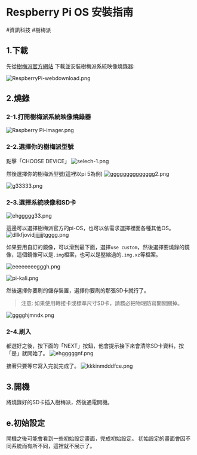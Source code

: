 # Respberry Pi OS 安裝指南
#資訊科技  #樹梅派 
## 1.下載
先從[樹梅派官方網站](https://www.raspberrypi.com/software/) 下載並安裝樹梅派系統映像燒錄器:


![RespberryPi-webdownload.png](../DocAttachments.0x80/ef320x/RespberryPi-webdownload.png)

## 2.燒錄
### 2-1.打開樹梅派系統映像燒錄器

![Raspberry Pi-imager.png](../DocAttachments.0x80/ef320x/Raspberry-Pi-imager.png)



### 2-2.選擇你的樹梅派型號

點擊「CHOOSE DEVICE」
![selech-1.png](../DocAttachments.0x80/ef320x/selech-1.png)

然後選擇你的樹梅派型號(這裡以pi 5為例)
![gggggggggggggg2.png](../DocAttachments.0x80/ef320x/gggggggggggggg2.png)

![g33333.png](../DocAttachments.0x80/ef320x/g33333.png)



### 2-3.選擇系統映像和SD卡
![ehggggg33.png](../DocAttachments.0x80/ef320x/ehggggg33.png)

這邊可以選擇樹梅派官方的pi-OS，也可以依需求選擇裡面各種其他OS。
![dllkfjovidjjjjjjjtgggg.png](../DocAttachments.0x80/ef320x/dllkfjovidjjjjjjjtgggg.png)

如果要用自訂的鏡像，可以滑到最下面，選擇`use custom`，然後選擇要燒錄的鏡像，這個鏡像可以是`.img`檔案，也可以是壓縮過的`.img.xz`等檔案。

![eeeeeeeegggh.png](../DocAttachments.0x80/ef320x/eeeeeeeegggh.png)

![pi-kali.png](../DocAttachments.0x80/ef320x/pi-kali.png)

然後選擇你要刷的儲存裝置，選擇你要刷的那張SD卡就行了。

>注意: 如果使用轉接卡或標準尺寸SD卡，請務必把物理防寫開關關掉。

![gggghjmndx.png](../DocAttachments.0x80/ef320x/gggghjmndx.png)



### 2-4.刷入
都選好之後，按下面的「NEXT」按鈕，他會提示接下來會清除SD卡資料，按「是」就開始了。
![ehgggggnf.png](../DocAttachments.0x80/ef320x/ehgggggnf.png)

接著只要等它寫入完就完成了。
![kkkinmdddfce.png](../DocAttachments.0x80/ef320x/kkkinmdddfce.png)


## 3.開機
將燒錄好的SD卡插入樹梅派，然後通電開機。

## e.初始設定
開機之後可能會看到一些初始設定畫面，完成初始設定。
初始設定的畫面會因不同系統而有所不同，這裡就不展示了。
